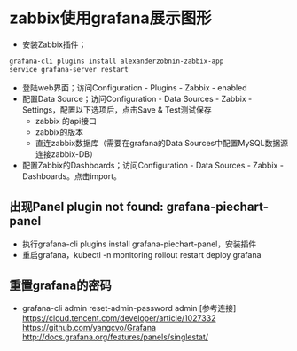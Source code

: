 # zabbix使用grafana展示图形
* 安装Zabbix插件；
```bash
grafana-cli plugins install alexanderzobnin-zabbix-app
service grafana-server restart
```
* 登陆web界面；访问Configuration - Plugins - Zabbix - enabled
* 配置Data Source；访问Configuration - Data Sources - Zabbix - Settings，配置以下选项后，点击Save & Test测试保存
  * zabbix 的api接口
  * zabbix的版本
  * 直连zabbix数据库（需要在grafana的Data Sources中配置MySQL数据源连接zabbix-DB）
* 配置Zabbix的Dashboards；访问Configuration - Data Sources - Zabbix - Dashboards。点击import。


## 出现Panel plugin not found: grafana-piechart-panel
- 执行grafana-cli plugins install grafana-piechart-panel，安装插件
- 重启grafana，kubectl -n monitoring rollout restart deploy grafana

## 重置grafana的密码
- grafana-cli admin reset-admin-password admin
[参考连接]
https://cloud.tencent.com/developer/article/1027332
https://github.com/yangcvo/Grafana
http://docs.grafana.org/features/panels/singlestat/
